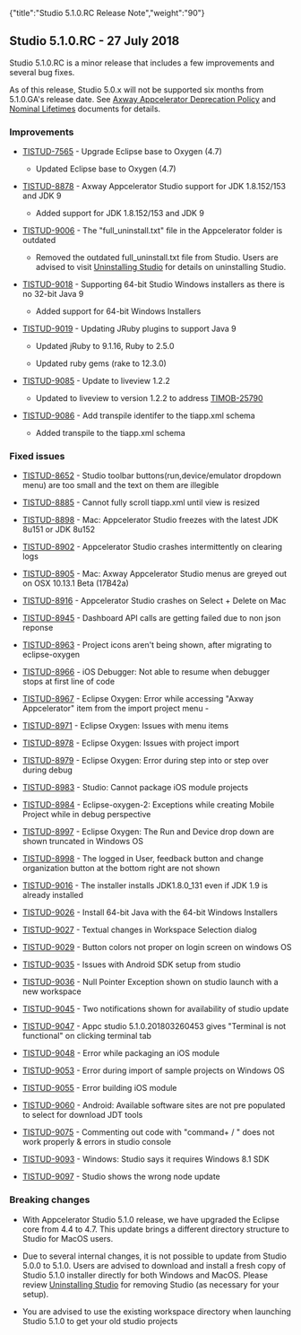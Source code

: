 {"title":"Studio 5.1.0.RC Release Note","weight":"90"} 

## Studio 5.1.0.RC - 27 July 2018

Studio 5.1.0.RC is a minor release that includes a few improvements and several bug fixes.

As of this release, Studio 5.0.x will not be supported six months from 5.1.0.GA's release date. See [Axway Appcelerator Deprecation Policy](/docs/appc/AMPLIFY_Appcelerator_Services_Overview/Axway_Appcelerator_Deprecation_Policy/) and [Nominal Lifetimes](/docs/appc/AMPLIFY_Appcelerator_Services_Overview/Axway_Appcelerator_Product_Lifecycle/#NominalLifetimes) documents for details.

### Improvements

*   [TISTUD-7565](https://jira.appcelerator.org/browse/TISTUD-7565) - Upgrade Eclipse base to Oxygen (4.7)
    
    *   Updated Eclipse base to Oxygen (4.7)
        
*   [TISTUD-8878](https://jira.appcelerator.org/browse/TISTUD-8878) - Axway Appcelerator Studio support for JDK 1.8.152/153 and JDK 9
    
    *   Added support for JDK 1.8.152/153 and JDK 9
        
*   [TISTUD-9006](https://jira.appcelerator.org/browse/TISTUD-9006) - The "full\_uninstall.txt" file in the Appcelerator folder is outdated
    
    *   Removed the outdated full\_uninstall.txt file from Studio. Users are advised to visit [Uninstalling Studio](/docs/appc/Axway_Appcelerator_Studio/Axway_Appcelerator_Studio_Guide/Updating_Studio/Uninstalling_Studio/) for details on uninstalling Studio.
        
*   [TISTUD-9018](https://jira.appcelerator.org/browse/TISTUD-9018) - Supporting 64-bit Studio Windows installers as there is no 32-bit Java 9
    
    *   Added support for 64-bit Windows Installers
        
*   [TISTUD-9019](https://jira.appcelerator.org/browse/TISTUD-9019) - Updating JRuby plugins to support Java 9
    
    *   Updated jRuby to 9.1.16, Ruby to 2.5.0
        
    *   Updated ruby gems (rake to 12.3.0)
        
*   [TISTUD-9085](https://jira.appcelerator.org/browse/TISTUD-9085) - Update to liveview 1.2.2
    
    *   Updated to liveview to version 1.2.2 to address [TIMOB-25790](https://jira.appcelerator.org/browse/TIMOB-25790)
        
*   [TISTUD-9086](https://jira.appcelerator.org/browse/TISTUD-9086) - Add transpile identifer to the tiapp.xml schema
    
    *   Added transpile to the tiapp.xml schema
        

### Fixed issues

*   [TISTUD-8652](https://jira.appcelerator.org/browse/TISTUD-8652) - Studio toolbar buttons(run,device/emulator dropdown menu) are too small and the text on them are illegible
    
*   [TISTUD-8885](https://jira.appcelerator.org/browse/TISTUD-8885) - Cannot fully scroll tiapp.xml until view is resized
    
*   [TISTUD-8898](https://jira.appcelerator.org/browse/TISTUD-8898) - Mac: Appcelerator Studio freezes with the latest JDK 8u151 or JDK 8u152
    
*   [TISTUD-8902](https://jira.appcelerator.org/browse/TISTUD-8902) - Appcelerator Studio crashes intermittently on clearing logs
    
*   [TISTUD-8905](https://jira.appcelerator.org/browse/TISTUD-8905) - Mac: Axway Appcelerator Studio menus are greyed out on OSX 10.13.1 Beta (17B42a)
    
*   [TISTUD-8916](https://jira.appcelerator.org/browse/TISTUD-8916) - Appcelerator Studio crashes on Select + Delete on Mac
    
*   [TISTUD-8945](https://jira.appcelerator.org/browse/TISTUD-8945) - Dashboard API calls are getting failed due to non json reponse
    
*   [TISTUD-8963](https://jira.appcelerator.org/browse/TISTUD-8963) - Project icons aren't being shown, after migrating to eclipse-oxygen
    
*   [TISTUD-8966](https://jira.appcelerator.org/browse/TISTUD-8966) - iOS Debugger: Not able to resume when debugger stops at first line of code
    
*   [TISTUD-8967](https://jira.appcelerator.org/browse/TISTUD-8967) - Eclipse Oxygen: Error while accessing "Axway Appcelerator" item from the import project menu -
    
*   [TISTUD-8971](https://jira.appcelerator.org/browse/TISTUD-8971) - Eclipse Oxygen: Issues with menu items
    
*   [TISTUD-8978](https://jira.appcelerator.org/browse/TISTUD-8978) - Eclipse Oxygen: Issues with project import
    
*   [TISTUD-8979](https://jira.appcelerator.org/browse/TISTUD-8979) - Eclipse Oxygen: Error during step into or step over during debug
    
*   [TISTUD-8983](https://jira.appcelerator.org/browse/TISTUD-8983) - Studio: Cannot package iOS module projects
    
*   [TISTUD-8984](https://jira.appcelerator.org/browse/TISTUD-8984) - Eclipse-oxygen-2: Exceptions while creating Mobile Project while in debug perspective
    
*   [TISTUD-8997](https://jira.appcelerator.org/browse/TISTUD-8997) - Eclipse Oxygen: The Run and Device drop down are shown truncated in Windows OS
    
*   [TISTUD-8998](https://jira.appcelerator.org/browse/TISTUD-8998) - The logged in User, feedback button and change organization button at the bottom right are not shown
    
*   [TISTUD-9016](https://jira.appcelerator.org/browse/TISTUD-9016) - The installer installs JDK1.8.0\_131 even if JDK 1.9 is already installed
    
*   [TISTUD-9026](https://jira.appcelerator.org/browse/TISTUD-9026) - Install 64-bit Java with the 64-bit Windows Installers
    
*   [TISTUD-9027](https://jira.appcelerator.org/browse/TISTUD-9027) - Textual changes in Workspace Selection dialog
    
*   [TISTUD-9029](https://jira.appcelerator.org/browse/TISTUD-9029) - Button colors not proper on login screen on windows OS
    
*   [TISTUD-9035](https://jira.appcelerator.org/browse/TISTUD-9035) - Issues with Android SDK setup from studio
    
*   [TISTUD-9036](https://jira.appcelerator.org/browse/TISTUD-9036) - Null Pointer Exception shown on studio launch with a new workspace
    
*   [TISTUD-9045](https://jira.appcelerator.org/browse/TISTUD-9045) - Two notifications shown for availability of studio update
    
*   [TISTUD-9047](https://jira.appcelerator.org/browse/TISTUD-9047) - Appc studio 5.1.0.201803260453 gives "Terminal is not functional" on clicking terminal tab
    
*   [TISTUD-9048](https://jira.appcelerator.org/browse/TISTUD-9048) - Error while packaging an iOS module
    
*   [TISTUD-9053](https://jira.appcelerator.org/browse/TISTUD-9053) - Error during import of sample projects on Windows OS
    
*   [TISTUD-9055](https://jira.appcelerator.org/browse/TISTUD-9055) - Error building iOS module
    
*   [TISTUD-9060](https://jira.appcelerator.org/browse/TISTUD-9060) - Android: Available software sites are not pre populated to select for download JDT tools
    
*   [TISTUD-9075](https://jira.appcelerator.org/browse/TISTUD-9075) - Commenting out code with "command+ / " does not work properly & errors in studio console
    
*   [TISTUD-9093](https://jira.appcelerator.org/browse/TISTUD-9093) - Windows: Studio says it requires Windows 8.1 SDK
    
*   [TISTUD-9097](https://jira.appcelerator.org/browse/TISTUD-9097) - Studio shows the wrong node update
    

### Breaking changes

*   With Appcelerator Studio 5.1.0 release, we have upgraded the Eclipse core from 4.4 to 4.7. This update brings a different directory structure to Studio for MacOS users.
    
*   Due to several internal changes, it is not possible to update from Studio 5.0.0 to 5.1.0. Users are advised to download and install a fresh copy of Studio 5.1.0 installer directly for both Windows and MacOS. Please review [Uninstalling Studio](/docs/appc/Axway_Appcelerator_Studio/Axway_Appcelerator_Studio_Guide/Updating_Studio/Uninstalling_Studio/) for removing Studio (as necessary for your setup).
    
*   You are advised to use the existing workspace directory when launching Studio 5.1.0 to get your old studio projects